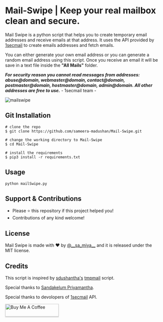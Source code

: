 # Mail-Swipe | Keep your real mailbox clean and secure. 

Mail Swipe is a python script that helps you to create temporary email addresses and receive emails at that address. It uses the API provided by [1secmail](https://www.1secmail.com/api/) to create emails addresses and fetch emails.

You can either generate your own email address or you can generate a random email address using this script. Once you receive an email it will be save in a text file inside the **"All Mails"** folder.

***For security reason you cannot read messages from addresses: abuse@domain, webmaster@domain, contact@domain, postmaster@domain, hostmaster@domain, admin@domain. All other addresses are free to use.*** - 1secmail team -

![mailswipe](https://user-images.githubusercontent.com/55880211/94339230-e61e7100-0015-11eb-942a-cd1085179ff4.gif)

## Git Installation
```
# clone the repo
$ git clone https://github.com/sameera-madushan/Mail-Swipe.git

# change the working directory to Mail-Swipe
$ cd Mail-Swipe

# install the requirements
$ pip3 install -r requirements.txt
```

## Usage

```
python mailSwipe.py
```
## Support & Contributions
- Please ⭐️ this repository if this project helped you!
- Contributions of any kind welcome!

## License
Mail Swipe is made with ♥ by [@_\_sa_miya__](https://twitter.com/__sa_miya__) and it is released under the MIT license.

## Credits
This script is inspired by [sdushantha's](https://github.com/sdushantha) [tmpmail](https://github.com/sdushantha/tmpmail) script. 

Special thanks to [Sandakelum Priyamantha](https://github.com/wijewardhane).

Special thanks to devolopers of [1secmail](https://www.1secmail.com/api/) API. 

<a href="https://www.buymeacoffee.com/sameeramadushan" target="_blank"><img src="https://www.buymeacoffee.com/assets/img/custom_images/orange_img.png" alt="Buy Me A Coffee" style="height: 41px !important;width: 174px !important;box-shadow: 0px 3px 2px 0px rgba(190, 190, 190, 0.5) !important;-webkit-box-shadow: 0px 3px 2px 0px rgba(190, 190, 190, 0.5) !important;" ></a>
